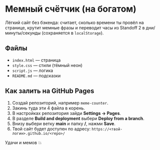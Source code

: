 # Мемный счётчик (на богатом)

Лёгкий сайт без бэкенда: считает, сколько времени ты провёл на странице, крутит мемные фразы и переводит часы из Standoff 2 в дни/минуты/секунды (сохраняется в `localStorage`).

## Файлы
- `index.html` — страница
- `style.css` — стили (тёмный неон)
- `script.js` — логика
- `README.md` — подсказки

## Как залить на GitHub Pages
1. Создай репозиторий, например `meme-counter`.
2. Закинь туда эти 4 файла в корень.
3. В настройках репозитория зайди **Settings → Pages**.
4. В разделе **Build and deployment** выбери **Deploy from a branch**.
5. Внизу выбери ветку **main** и папку **/**, нажми **Save**.
6. Твой сайт будет доступен по адресу: `https://<твой-логин>.github.io/<repo>/`

Удачи и мемов 💥
